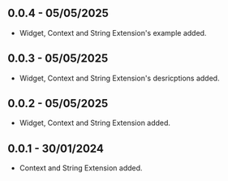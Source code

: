 ## 0.0.4 - 05/05/2025
* Widget, Context and String Extension's example added.

## 0.0.3 - 05/05/2025
* Widget, Context and String Extension's desricptions added.

## 0.0.2 - 05/05/2025
* Widget, Context and String Extension added.

## 0.0.1 - 30/01/2024
* Context and String Extension added.
